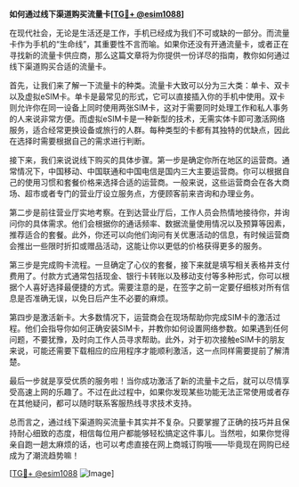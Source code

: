 **如何通过线下渠道购买流量卡[[TG💪+ @esim1088](https://t.me/s/esim1088)]**

在现代社会，无论是生活还是工作，手机已经成为我们不可或缺的一部分。而流量卡作为手机的“生命线”，其重要性不言而喻。如果你还没有开通流量卡，或者正在寻找新的流量卡供应商，那么这篇文章将为你提供一份详尽的指南，教你如何通过线下渠道购买合适的流量卡。

首先，让我们来了解一下流量卡的种类。流量卡大致可以分为三大类：单卡、双卡以及虚拟eSIM卡。单卡是最常见的形式，它可以直接插入你的手机中使用。双卡则允许你在同一设备上同时使用两张SIM卡，这对于需要同时处理工作和私人事务的人来说非常方便。而虚拟eSIM卡是一种新型的技术，无需实体卡即可激活网络服务，适合经常更换设备或旅行的人群。每种类型的卡都有其独特的优缺点，因此在选择时需要根据自己的需求进行判断。

接下来，我们来说说线下购买的具体步骤。第一步是确定你所在地区的运营商。通常情况下，中国移动、中国联通和中国电信是国内三大主要运营商。你可以根据自己的使用习惯和套餐价格来选择合适的运营商。一般来说，这些运营商会在各大商场、超市或者专门的营业厅设立服务点，方便顾客前来咨询和办理业务。

第二步是前往营业厅实地考察。在到达营业厅后，工作人员会热情地接待你，并询问你的具体需求。他们会根据你的通话频率、数据流量使用情况以及预算等因素，推荐适合的套餐。此外，你还可以向他们询问有关优惠活动的信息，有时候运营商会推出一些限时折扣或赠品活动，这能让你以更低的价格获得更多的服务。

第三步是完成购卡流程。一旦确定了心仪的套餐，接下来就是填写相关表格并支付费用了。付款方式通常包括现金、银行卡转账以及移动支付等多种形式，你可以根据个人喜好选择最便捷的方式。需要注意的是，在签字之前一定要仔细核对所有信息是否准确无误，以免日后产生不必要的麻烦。

第四步是激活新卡。大多数情况下，运营商会在现场帮助你完成SIM卡的激活过程。他们会指导你如何正确安装SIM卡，并教你如何设置网络参数。如果遇到任何问题，不要犹豫，及时向工作人员寻求帮助。此外，对于初次接触eSIM卡的朋友来说，可能还需要下载相应的应用程序才能顺利激活，这一点同样需要提前了解清楚。

最后一步就是享受优质的服务啦！当你成功激活了新的流量卡之后，就可以尽情享受高速上网的乐趣了。不过在此过程中，如果你发现某些功能无法正常使用或者存在其他疑问，都可以随时联系客服热线寻求技术支持。

总而言之，通过线下渠道购买流量卡其实并不复杂。只要掌握了正确的技巧并且保持耐心细致的态度，相信每位用户都能够轻松搞定这件事儿。当然啦，如果你觉得亲自跑一趟太麻烦的话，也可以考虑直接在网上商城订购哦——毕竟现在网购已经成为了潮流趋势嘛！

[[TG💪+ @esim1088](https://t.me/s/esim1088) ![Image](https://i.postimg.cc/4NQfJmqS/Snipaste-2025-05-13-00-14-12.png)]